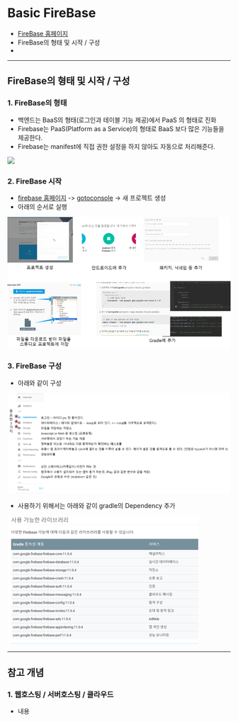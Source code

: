 # Basic FireBase
  - [FireBase 홈페이지](https://firebase.google.com/)
  - FireBase의 형태 및 시작 / 구성
  -

---

## FireBase의 형태 및 시작 / 구성
  ### 1. FireBase의 형태
  - 백엔드는 BaaS의 형태(로그인과 테이블 기능 제공)에서 PaaS 의 형태로 진화
  - Firebase는 PaaS(Platform as a Service)의 형태로 BaaS 보다 많은 기능들을 제공한다.
  - Firebase는 manifest에 직접 권한 설정을 하지 않아도 자동으로 처리해준다.

  ![](  ![](https://github.com/Lee-KyungSeok/Study/blob/master/Android/Contents/BasicFirebase/picture/baas,paas.png))

  ### 2. FireBase 시작
  - [firebase 홈페이지](https://firebase.google.com/) -> [gotoconsole](https://console.firebase.google.com/?hl=ko) -> 새 프로젝트 생성
  - 아래의 순서로 실행

  ![](https://github.com/Lee-KyungSeok/Study/blob/master/Android/Contents/BasicFirebase/picture/process.png)

  ### 3. FireBase 구성
  - 아래와 같이 구성

  ![](https://github.com/Lee-KyungSeok/Study/blob/master/Android/Contents/BasicFirebase/picture/menu.png)

  - 사용하기 위해서는 아래와 같이 gradle의 Dependency 추가
  
  ![](https://github.com/Lee-KyungSeok/Study/blob/master/Android/Contents/BasicFirebase/picture/dependency.png)

---

## 참고 개념
  ### 1. 웹호스팅 / 서버호스팅 / 클라우드
  - 내용
